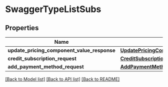 # SwaggerTypeListSubs

## Properties
Name | Type | Description | Notes
------------ | ------------- | ------------- | -------------
**update_pricing_component_value_response** | [**UpdatePricingComponentValueResponse**](UpdatePricingComponentValueResponse.md) |  | [optional] 
**credit_subscription_request** | [**CreditSubscriptionRequest**](CreditSubscriptionRequest.md) |  | [optional] 
**add_payment_method_request** | [**AddPaymentMethodRequest**](AddPaymentMethodRequest.md) |  | [optional] 

[[Back to Model list]](../README.md#documentation-for-models) [[Back to API list]](../README.md#documentation-for-api-endpoints) [[Back to README]](../README.md)

